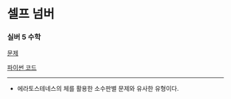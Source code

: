 # 셀프 넘버
### 실버 5 수학
[문제](https://www.acmicpc.net/problem/4673)

[파이썬 코드](4673.py)

---

- 에라토스테네스의 체를 활용한 소수판별 문제와 유사한 유형이다.